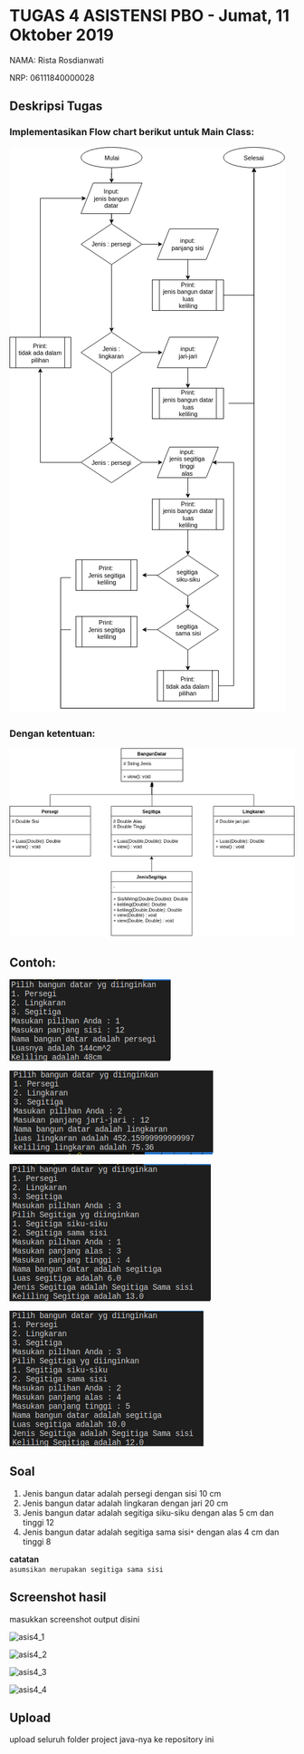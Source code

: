 # TUGAS 4 ASISTENSI PBO - Jumat, 11 Oktober 2019

NAMA: Rista Rosdianwati

NRP: 06111840000028

## Deskripsi Tugas


### Implementasikan Flow chart berikut untuk Main Class:
![](img/1.png)

### Dengan ketentuan:
![](img/UML.png)

## Contoh:
![](img/con1.png)

![](img/con2.png)

![](img/con3a.png)

![](img/con3b.png)

## Soal

1. Jenis bangun datar adalah persegi dengan sisi 10 cm
2. Jenis bangun datar adalah lingkaran dengan jari 20 cm
3. Jenis bangun datar adalah segitiga siku-siku dengan alas 5 cm dan tinggi 12
4. Jenis bangun datar adalah segitiga sama sisi```*``` dengan alas 4 cm dan tinggi 8

**catatan** \
 ```asumsikan merupakan segitiga sama sisi```
## Screenshot hasil
masukkan screenshot output disini

![asis4_1](https://user-images.githubusercontent.com/56017428/66999858-f5582780-f100-11e9-959b-688d1300bdb2.PNG)

![asis4_2](https://user-images.githubusercontent.com/56017428/66999860-f5f0be00-f100-11e9-97f5-75eba1d4d603.PNG)

![asis4_3](https://user-images.githubusercontent.com/56017428/66999862-f6895480-f100-11e9-9fe4-a6d61f30add4.PNG)

![asis4_4](https://user-images.githubusercontent.com/56017428/66999865-f721eb00-f100-11e9-83cd-b6030deaa716.PNG)


## Upload
upload seluruh folder project java-nya ke repository ini
